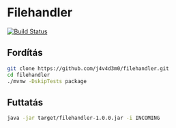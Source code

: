 # Filehandler
[![Build Status](https://travis-ci.com/j4v4d3m0/filehandler.svg?branch=main)](https://travis-ci.com/j4v4d3m0/filehandler)
## Fordítás
```bash
git clone https://github.com/j4v4d3m0/filehandler.git
cd filehandler
./mvnw -DskipTests package
```
## Futtatás
```bash
java -jar target/filehandler-1.0.0.jar -i INCOMING
```
